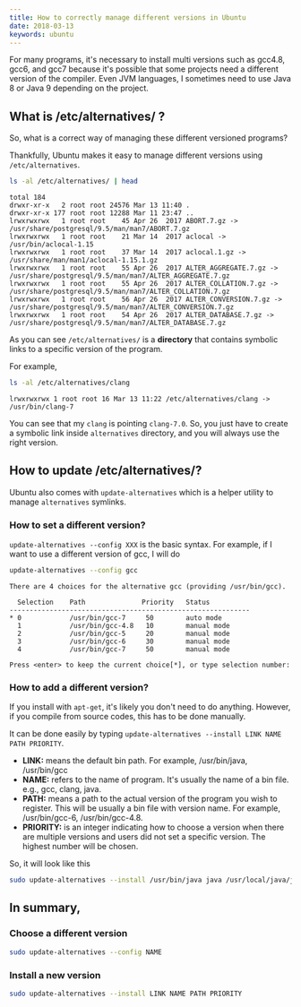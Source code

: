 ```yaml
---
title: How to correctly manage different versions in Ubuntu
date: 2018-03-13
keywords: ubuntu
---
```


For many programs, it's necessary to install multi versions such as gcc4.8, gcc6, and gcc7 because it's possible that some projects need a different version of the compiler. Even JVM languages, I sometimes need to use Java 8 or Java 9 depending on the project.

## What is /etc/alternatives/ ?

So, what is a correct way of managing these different versioned programs?

Thankfully, Ubuntu makes it easy to manage different versions using `/etc/alternatives`.

```bash
ls -al /etc/alternatives/ | head
```

    total 184
    drwxr-xr-x   2 root root 24576 Mar 13 11:40 .
    drwxr-xr-x 177 root root 12288 Mar 11 23:47 ..
    lrwxrwxrwx   1 root root    45 Apr 26  2017 ABORT.7.gz -> /usr/share/postgresql/9.5/man/man7/ABORT.7.gz
    lrwxrwxrwx   1 root root    21 Mar 14  2017 aclocal -> /usr/bin/aclocal-1.15
    lrwxrwxrwx   1 root root    37 Mar 14  2017 aclocal.1.gz -> /usr/share/man/man1/aclocal-1.15.1.gz
    lrwxrwxrwx   1 root root    55 Apr 26  2017 ALTER_AGGREGATE.7.gz -> /usr/share/postgresql/9.5/man/man7/ALTER_AGGREGATE.7.gz
    lrwxrwxrwx   1 root root    55 Apr 26  2017 ALTER_COLLATION.7.gz -> /usr/share/postgresql/9.5/man/man7/ALTER_COLLATION.7.gz
    lrwxrwxrwx   1 root root    56 Apr 26  2017 ALTER_CONVERSION.7.gz -> /usr/share/postgresql/9.5/man/man7/ALTER_CONVERSION.7.gz
    lrwxrwxrwx   1 root root    54 Apr 26  2017 ALTER_DATABASE.7.gz -> /usr/share/postgresql/9.5/man/man7/ALTER_DATABASE.7.gz

As you can see `/etc/alternatives/` is a **directory** that contains symbolic links to a specific version of the program.

For example,

```bash
ls -al /etc/alternatives/clang
```

    lrwxrwxrwx 1 root root 16 Mar 13 11:22 /etc/alternatives/clang -> /usr/bin/clang-7

You can see that my `clang` is pointing `clang-7.0`. So, you just have to create a symbolic link inside `alternatives` directory, and you will always use the right version.

## How to update /etc/alternatives/?

Ubuntu also comes with `update-alternatives` which is a helper utility to manage `alternatives` symlinks.

### How to set a different version?

`update-alternatives --config XXX` is the basic syntax. For example, if I want to use a different version of gcc, I will do

```bash
update-alternatives --config gcc
```

    There are 4 choices for the alternative gcc (providing /usr/bin/gcc).

      Selection    Path              Priority   Status
    ------------------------------------------------------------
    * 0            /usr/bin/gcc-7     50        auto mode
      1            /usr/bin/gcc-4.8   10        manual mode
      2            /usr/bin/gcc-5     20        manual mode
      3            /usr/bin/gcc-6     30        manual mode
      4            /usr/bin/gcc-7     50        manual mode

    Press <enter> to keep the current choice[*], or type selection number:

### How to add a different version?

If you install with `apt-get`, it's likely you don't need to do anything. However, if you compile from source codes, this has to be done manually.

It can be done easily by typing `update-alternatives --install LINK NAME PATH PRIORITY`.

- **LINK:** means the default bin path. For example, /usr/bin/java, /usr/bin/gcc
- **NAME:** refers to the name of program. It's usually the name of a bin file. e.g., gcc, clang, java.
- **PATH:** means a path to the actual version of the program you wish to register. This will be usually a bin file with version name. For example, /usr/bin/gcc-6, /usr/bin/gcc-4.8.
- **PRIORITY:** is an integer indicating how to choose a version when there are multiple versions and users did not set a specific version. The highest number will be chosen.

So, it will look like this

```bash
sudo update-alternatives --install /usr/bin/java java /usr/local/java/jre1.7.0_09/bin/java 1
```

## In summary,

### Choose a different version

```bash
sudo update-alternatives --config NAME
```

### Install a new version

```bash
sudo update-alternatives --install LINK NAME PATH PRIORITY
```
